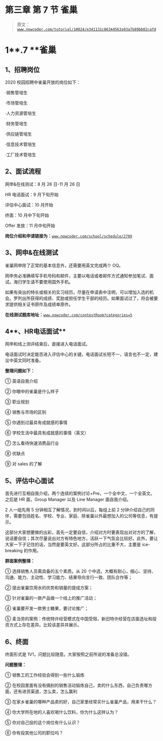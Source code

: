 # 第三章 第 7 节 雀巢

> 原文：[`www.nowcoder.com/tutorial/10024/e341131c86344563a93a7b89bb02cafd`](https://www.nowcoder.com/tutorial/10024/e341131c86344563a93a7b89bb02cafd)

# **1****.7 ****雀巢**

## **1、招聘岗位**

2020 校园招聘中雀巢开放的岗位如下：

·销售管培生

·市场管培生

·人力资源管培生

·财务管培生

·供应链管培生

·信息技术管培生

·工厂技术管培生

## **2、面试流程**

网申&在线测试：8 月 26 日-11 月 26 日

HR 电话面试：9 月下旬开始

评估中心面试：10 月开始

终面：10 月中下旬开始

Offer 发放：11 月中旬开始

**岗位介绍和申请链接为：**[`www.nowcoder.com/school/schedule/2799`](https://www.nowcoder.com/school/schedule/2799)

## **3、网申&在线测试**

雀巢网申除了正常的基本信息外，还需要用英文完成两个 OQ。

网申务必准确填写手机号码和邮件，主要以电话或者邮件方式通知参加笔试、面试。海归学生请不要使用国外手机。

如果有突出的特长或相关的实习经历，尽量在申请表中注明，可以增加入选的机会。罗列出所获得的成绩、奖励或担任学生干部的经历。如果面试过了，将会被要求提供相关证书原件及成绩单原件。

**在线测试题库地址：**[`www.nowcoder.com/contestRoom?categories=5`](https://www.nowcoder.com/contestRoom?categories=5)

## **4****、H****R****电话面试**

网申和线上测评结束后，直接进入电话面试。

电话面试时决定能否进入评估中心的关键。电话面试长短不一，语言也不一定，建议中英文同时准备。

**整理问题如下：**

① 英语自我介绍

② 你眼中的雀巢是什么样子

③ 职业规划

④ 销售与市场的区别

⑤ 你遇到过最具有成就感的事情

⑥ 学校生活中最具有成就感的事情（英文）

⑦ 怎么看待快速消费品行业

⑧ 优缺点

⑨ 对 sales 的了解

## **5、评估中心面试**

首先进行互相自我介绍，两个连续的案例讨论+Pre，一个全中文，一个全英文。之后是 HR 面，Group Manager 以及 Line Manager 面自我介绍。

2 人一组先用 5 分钟相互了解情况，到时间以后，每组上前 2 分钟介绍自己的同伴，需要包括姓名、学校、专业、家庭、除雀巢以外最想加入的公司等信息，有提示。

这部分大家想要做的出彩，首先一定要自信，介绍对方时要表现出对对方的了解，说话要自信；其次尽量说出对方有特色地方，活跃一下气氛会比较好。此外，要让大家一下子记住的话，当然是要英文好。这部分所占的比重不大，主要是 ice-breaking 的作用。

**群面案例整理：**

① 选择销售人员需具备的五个素质。从 20 个中选，大概有耐心，细心、坚持、沟通、能力、主动性、学习能力、结果导向言行一致、团队合作等；

② 提出雀巢饮用水的优势和销量的提成方案；

③ 针对雀巢的一款产品做一个线上的推广活动；

④ 雀巢要开发一款男士糖果，要讨论推广；

⑤ 麦当劳的案例：传统特许经营模式在中国受阻，新旧特许经营在店面选址和投资方式上存在差异。比较该差异并展示。

## **6、终面**

终面形式是 1V1，问题比较随意。大家按照之前所说的准备总没错。

**问题整理：**

① 销售工的工作经验会得到一些什么锻炼

② 在校园里面有没有搞别的销售活动锻炼自己，卖的什么东西，自己负责哪方面，还有进货渠道，怎么卖，怎么赢利

③ 在家乡雀巢的哪种产品卖的好，自己家里经常买什么雀巢产品，用来干什么？

④ 你大学所在地的人喜欢喝什么饮料，你为什么这样认为？

⑤ 你对自己投的这个岗位有什么认识？

⑥ 你有投其他公司的职位吗？